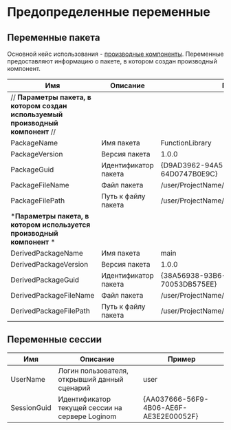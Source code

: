 # Предопределенные переменные

## Переменные пакета

Основной кейс использования - [производные компоненты](../../app/glossary/derived_component.md). Переменные предоставляют информацию о пакете, в котором создан производный компонент.

 | Имя                                                                                                                                          | Описание                        | Пример                                  | 
 | ------                                                                                                                                          | ----------------                        | ------------                                  | 
 | // **Параметры пакета, в котором создан используемый производный компонент**    // |                                         |                                               | 
 | PackageName                                                                                                                                     | Имя пакета                     | FunctionLibrary                               | 
 | PackageVersion                                                                                                                                  | Версия пакета               | 1.0.0                                         | 
 | PackageGuid                                                                                                                                     | Идентификатор пакета | {D9AD3962-94A5-4CE0-8909-64D0747B0E9C}        | 
 | PackageFileName                                                                                                                                 | Файл пакета                   | /user/ProjectName/scripts/FunctionLibrary.lgp | 
 | PackageFilePath                                                                                                                                 | Путь к файлу пакета     | /user/ProjectName/scripts/                    | 
 | ***Параметры пакета, в котором используется производный компонент** *                  |                                         |                                               | 
 | DerivedPackageName                                                                                                                              | Имя пакета                     | main                                          | 
 | DerivedPackageVersion                                                                                                                           | Версия пакета               | 1.0.0                                         | 
 | DerivedPackageGuid                                                                                                                              | Идентификатор пакета | {38A56938-93B6-4981-A5DA-70053DB575EE}        | 
 | DerivedPackageFileName                                                                                                                          | Файл пакета                   | /user/ProjectName/scripts/main.lgp            | 
 | DerivedPackageFilePath                                                                                                                          | Путь к файлу пакета     | /user/ProjectName/scripts/                    | 


## Переменные сессии

 | Имя      | Описание                                                                      | Пример                           | 
 | ------      | ----------------                                                                      | ------------                           | 
 | UserName    | Логин пользователя, открывший данный сценарий | user                                   | 
 | SessionGuid | Идентификатор текущей сессии на сервере Loginom    | {AA037666-56F9-4B06-AE6F-AE3E2E00052F} | 


